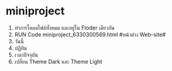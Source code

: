 # miniproject
1. ทำการโหลดไฟล์ทั้งหมด และอยู่ใน Floder เดียวกัน
2. RUN Code miniproject_6330300569.html
#หน้าต่าง Web-site#
  1. วันนี้
  2. ปฏิทิน
  3. เวลาปัจจุบัน
  4. เปลี่ยน Theme Dark และ Theme Light
